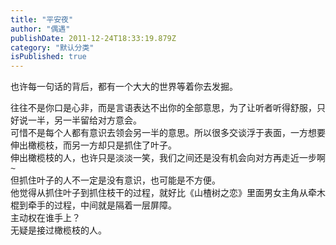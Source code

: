 ```yaml
---
title: "平安夜"
author: "偶遇"
publishDate: 2011-12-24T18:33:19.879Z
category: "默认分类"
isPublished: true
---
```


<font face="arial"    >也许每一句话的背后，都有一个大大的世界等着你去发掘。</font><div><font face="arial"    >往往不是你口是心非，而是言语表达不出你的全部意思，为了让听者听得舒服，只好说一半，另一半留给对方意会。</font></div><div><font face="arial"    >可惜不是每个人都有意识去领会另一半的意思。所以很多交谈浮于表面，一方想要伸出橄榄枝，而另一方却只是抓住了叶子。</font></div><div><font face="arial"    >伸出橄榄枝的人，也许只是淡淡一笑，我们之间还是没有机会向对方再走近一步啊~</font></div><div><font face="arial"    >但抓住叶子的人不一定是没有意识，也可能是不方便。</font></div><div><font face="arial"    >他觉得从抓住叶子到抓住枝干的过程，就好比《山楂树之恋》里面男女主角从牵木棍到牵手的过程，中间就是隔着一层屏障。</font></div><div><font face="arial"    >主动权在谁手上？</font></div><div><font face="arial"    >无疑是接过橄榄枝的人。</font></div>
